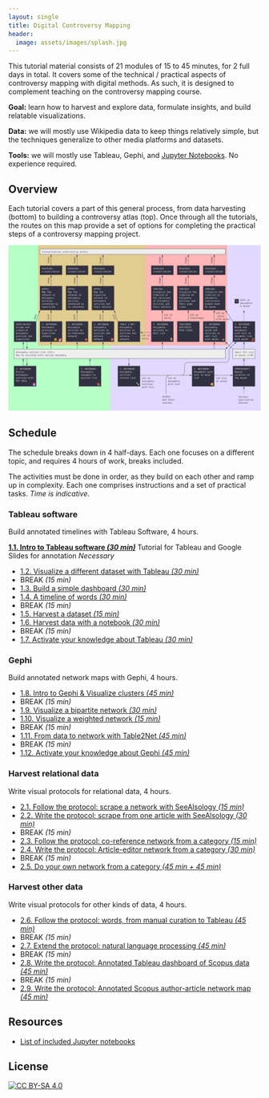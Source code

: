 ```yaml
---
layout: single
title: Digital Controversy Mapping
header:
  image: assets/images/splash.jpg
---
```


This tutorial material consists of 21 modules of 15 to 45 minutes, for 2 full days in total. It covers some of the technical / practical aspects of controversy mapping with digital methods. As such, it is designed to complement teaching on the controversy mapping course.

**Goal:** learn how to harvest and explore data, formulate insights, and build relatable visualizations.

**Data:** we will mostly use Wikipedia data to keep things relatively simple, but the techniques generalize to other media platforms and datasets.

**Tools:** we will mostly use Tableau, Gephi, and [Jupyter Notebooks](nb/). No experience required.

## Overview

Each tutorial covers a part of this general process, from data harvesting (bottom) to building a controversy atlas (top). Once through all the tutorials, the routes on this map provide a set of options for completing the practical steps of a controversy mapping project.

[![Digital methods map](assets/images/All.jpg)](assets/images/All.jpg)

## Schedule

The schedule breaks down in 4 half-days. Each one focuses on a different topic, and requires 4 hours of work, breaks included.

The activities must be done in order, as they build on each other and ramp up in complexity. Each one comprises instructions and a set of practical tasks. *Time is indicative.*

### Tableau software

Build annotated timelines with Tableau Software, 4 hours.

**[1.1. Intro to Tableau software *(30 min)*](1.1/)**
Tutorial for Tableau and Google Slides for annotation
*Necessary*

* [1.2. Visualize a different dataset with Tableau *(30 min)*](1.2/)
* BREAK *(15 min)*
* [1.3. Build a simple dashboard *(30 min)*](1.3/)
* [1.4. A timeline of words *(30 min)*](1.4/)
* BREAK *(15 min)*
* [1.5. Harvest a dataset *(15 min)*](1.5/)
* [1.6. Harvest data with a notebook *(30 min)*](1.6/)
* BREAK *(15 min)*
* [1.7. Activate your knowledge about Tableau *(30 min)*](1.7/)

### Gephi

Build annotated network maps with Gephi, 4 hours.

* [1.8. Intro to Gephi & Visualize clusters *(45 min)*](1.8/)
* BREAK *(15 min)*
* [1.9. Visualize a bipartite network *(30 min)*](1.9/)
* [1.10. Visualize a weighted network *(15 min)*](1.10/)
* BREAK *(15 min)*
* [1.11. From data to network with Table2Net *(45 min)*](1.11/)
* BREAK *(15 min)*
* [1.12. Activate your knowledge about Gephi *(45 min)*](1.12/)

### Harvest relational data

Write visual protocols for relational data, 4 hours.

* [2.1. Follow the protocol: scrape a network with SeeAlsology *(15 min)*](2.1/)
* [2.2. Write the protocol: scrape from one article with SeeAlsology *(30 min)*](2.2/)
* BREAK *(15 min)*
* [2.3. Follow the protocol: co-reference network from a category *(15 min)*](2.3/)
* [2.4. Write the protocol: Article-editor network from a category *(30 min)*](2.4/)
* BREAK *(15 min)*
* [2.5. Do your own network from a category *(45 min + 45 min)*](2.5/)

### Harvest other data

Write visual protocols for other kinds of data, 4 hours.

* [2.6. Follow the protocol: words, from manual curation to Tableau *(45 min)*](2.6/)
* BREAK *(15 min)*
* [2.7. Extend the protocol: natural language processing *(45 min)*](2.7/)
* BREAK *(15 min)*
* [2.8. Write the protocol: Annotated Tableau dashboard of Scopus data *(45 min)*](2.8/)
* BREAK *(15 min)*
* [2.9. Write the protocol: Annotated Scopus author-article network map *(45 min)*](2.9/)

## Resources
* [List of included Jupyter notebooks](nb/)

## License
[![CC BY-SA 4.0][cc-by-sa-image]][cc-by-sa]

[cc-by-sa]: http://creativecommons.org/licenses/by-sa/4.0/
[cc-by-sa-image]: https://licensebuttons.net/l/by-sa/4.0/88x31.png